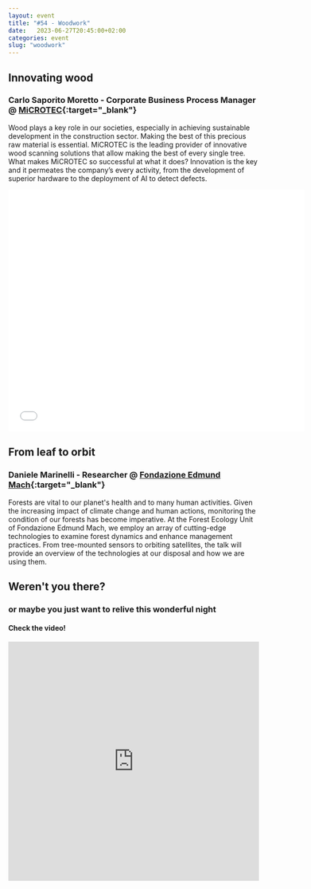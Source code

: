 ```yaml
---
layout: event
title: "#54 - Woodwork"
date:   2023-06-27T20:45:00+02:00
categories: event
slug: "woodwork"
---
```


## Innovating wood

### Carlo Saporito Moretto - Corporate Business Process Manager @ [MiCROTEC](//microtec.eu/){:target="_blank"}

Wood plays a key role in our societies, especially in achieving sustainable development in the construction sector. Making the best of this precious raw material is essential. MiCROTEC is the leading provider of innovative wood scanning solutions that allow making the best of every single tree. What makes MiCROTEC so successful at what it does? Innovation is the key and it permeates the company’s every activity, from the development of superior hardware to the deployment of AI to detect defects.

<iframe src="//www.slideshare.net/slideshow/embed_code/key/2Csw4gEui7uWev" width="595" height="485" frameborder="0" marginwidth="0" marginheight="0" scrolling="no" allowfullscreen> </iframe>

## From leaf to orbit

### Daniele Marinelli - Researcher @ [Fondazione Edmund Mach](//cri.fmach.it){:target="_blank"}

Forests are vital to our planet's health and to many human activities. Given the increasing impact of climate change and human actions, monitoring the condition of our forests has become imperative. At the Forest Ecology Unit of Fondazione Edmund Mach, we employ an array of cutting-edge technologies to examine forest dynamics and enhance management practices. From tree-mounted sensors to orbiting satellites, the talk will provide an overview of the technologies at our disposal and how we are using them.


## Weren't you there?

### or maybe you just want to relive this wonderful night

<section class="fb-links">

#### Check the video!

<iframe width="100%" height="480px" src="https://www.youtube.com/embed/OLEav1OQLKM" frameborder="0" allow="accelerometer; autoplay; clipboard-write; encrypted-media; gyroscope; picture-in-picture" allowfullscreen></iframe>

</section>